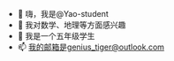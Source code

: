 - 👋 嗨，我是@Yao-student
- 👀 我对数学、地理等方面感兴趣
- 🌱 我是一个五年级学生
- 📫 我的邮箱是genius_tiger@outlook.com
<!---
Yao-student/Yao-student is a ✨ special ✨ repository because its `README.md` (this file) appears on your GitHub profile.
You can click the Preview link to take a look at your changes.
--->

